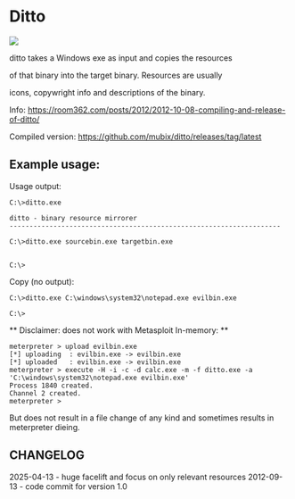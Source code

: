 # Ditto

![](sheep.ico)

ditto takes a Windows exe as input and copies the resources

of that binary into the target binary. Resources are usually

icons, copywright info and descriptions of the binary.

Info: https://room362.com/posts/2012/2012-10-08-compiling-and-release-of-ditto/

Compiled version: https://github.com/mubix/ditto/releases/tag/latest

## Example usage:

Usage output:

```
C:\>ditto.exe

ditto - binary resource mirrorer
--------------------------------------------------------------------

C:\>ditto.exe sourcebin.exe targetbin.exe


C:\>
```

Copy (no output):
```
C:\>ditto.exe C:\windows\system32\notepad.exe evilbin.exe

C:\>
```

** Disclaimer: does not work with Metasploit In-memory: **
```
meterpreter > upload evilbin.exe
[*] uploading  : evilbin.exe -> evilbin.exe
[*] uploaded   : evilbin.exe -> evilbin.exe
meterpreter > execute -H -i -c -d calc.exe -m -f ditto.exe -a 'C:\windows\system32\notepad.exe evilbin.exe'
Process 1840 created.
Channel 2 created.
meterpreter >
```
But does not result in a file change of any kind and sometimes results in meterpreter dieing.

## CHANGELOG
2025-04-13 - huge facelift and focus on only relevant resources
2012-09-13 - code commit for version 1.0